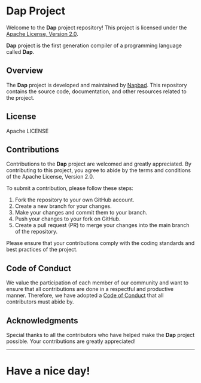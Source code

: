 # Dap Project
  
Welcome to the **Dap** project repository! This project is licensed under the [Apache License, Version 2.0](http://www.apache.org/licenses/LICENSE-2.0).  

**Dap** project is the first generation compiler of a programming language called **Dap**.
  
## Overview  
  
The **Dap** project is developed and maintained by [Napbad](https://github.com/Napbad). This repository contains the source code, documentation, and other resources related to the project.  
  
## License

Apache LICENSE

## Contributions  
  
Contributions to the **Dap** project are welcomed and greatly appreciated. By contributing to this project, you agree to abide by the terms and conditions of the Apache License, Version 2.0.  
  
To submit a contribution, please follow these steps:  
  
1. Fork the repository to your own GitHub account.  
2. Create a new branch for your changes.  
3. Make your changes and commit them to your branch.  
4. Push your changes to your fork on GitHub.  
5. Create a pull request (PR) to merge your changes into the main branch of the repository.  
  
Please ensure that your contributions comply with the coding standards and best practices of the project.  
  
## Code of Conduct  
  
We value the participation of each member of our community and want to ensure that all contributions are done in a respectful and productive manner. Therefore, we have adopted a [Code of Conduct](docs/about/CodeOfConduct.md) that all contributors must abide by.  
  
## Acknowledgments  
  
Special thanks to all the contributors who have helped make the **Dap** project possible. Your contributions are greatly appreciated!  
  
---  
  
# Have a nice day!
